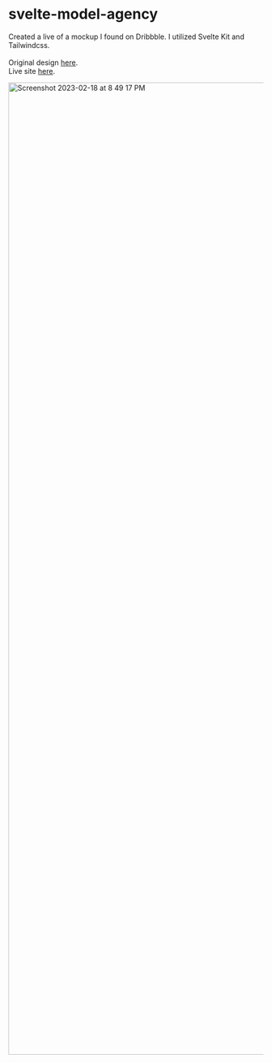 # svelte-model-agency

Created a live of a mockup I found on Dribbble. I utilized Svelte Kit and Tailwindcss. <br><br>
Original design [here](https://dribbble.com/shots/6919869-Model-Agency-Website-Concept).<br>
Live site [here](https://stalwart-macaron-89ac22.netlify.app/).


<img width="1917" alt="Screenshot 2023-02-18 at 8 49 17 PM" src="https://user-images.githubusercontent.com/17222641/219909469-9209012a-ba86-4da7-80ab-63193457fb13.png">
